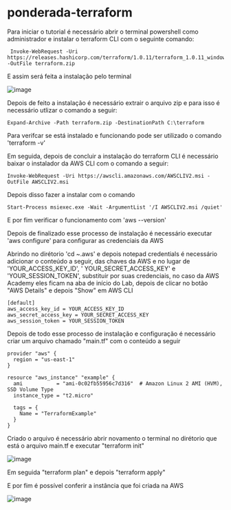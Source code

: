 # ponderada-terraform

Para iniciar o tutorial é necessário abrir o terminal powershell como administrador e instalar o terraform CLI com o seguinte comando:

```
 Invoke-WebRequest -Uri https://releases.hashicorp.com/terraform/1.0.11/terraform_1.0.11_windows_amd64.zip -OutFile terraform.zip
```

E assim será feita a instalação pelo terminal

![image](https://github.com/mariana2903/ponderada-terraform/assets/99264876/4b8f7b9e-fb9d-4329-9624-03c62245d458)

Depois de feito a instalação é necessário extrair o arquivo zip e para isso é necessário utlizar o comando a seguir:

```
Expand-Archive -Path terraform.zip -DestinationPath C:\terraform
```

Para verifcar se está instalado e funcionando pode ser utilizado o comando 'terraform -v'

Em seguida, depois de concluir a instalação do terraform CLI é necessário baixar o instalador da AWS CLI com o comando a seguir:

```
Invoke-WebRequest -Uri https://awscli.amazonaws.com/AWSCLIV2.msi -OutFile AWSCLIV2.msi
```

Depois disso fazer a instalar com o comando 

```
Start-Process msiexec.exe -Wait -ArgumentList '/I AWSCLIV2.msi /quiet'
```

E por fim verificar o funcionamento com 'aws --version'

Depois de finalizado esse processo de instalação é necessário executar 'aws configure' para configurar as credenciais da AWS

Abrindo no dirétorio 'cd ~\.aws\' e depois notepad credentials é necessário adicionar o conteúdo a seguir, das chaves da AWS e no lugar de 'YOUR_ACCESS_KEY_ID', ' YOUR_SECRET_ACCESS_KEY' e 'YOUR_SESSION_TOKEN', substituir por suas credenciais, no caso da AWS Academy eles ficam na aba de início do Lab, depois de clicar no botão "AWS Details" e depois "Show" em AWS CLI

```
[default]
aws_access_key_id = YOUR_ACCESS_KEY_ID
aws_secret_access_key = YOUR_SECRET_ACCESS_KEY
aws_session_token = YOUR_SESSION_TOKEN
```

Depois de todo esse processo de instalação e configuração é necessário criar um arquivo chamado "main.tf" com o conteúdo a seguir 

```
provider "aws" {
  region = "us-east-1"
}

resource "aws_instance" "example" {
  ami           = "ami-0c02fb55956c7d316"  # Amazon Linux 2 AMI (HVM), SSD Volume Type
  instance_type = "t2.micro"

  tags = {
    Name = "TerraformExample"
  }
}
```

Criado o arquivo é necessário abrir novamento o terminal no dirétorio que está o arquivo main.tf e executar "terraform init"

![image](https://github.com/mariana2903/ponderada-terraform/assets/99264876/87e33523-f6a2-4beb-b186-bd11789929df)

Em seguida "terraform plan" e depois "terraform apply"

E por fim é possível conferir a instância que foi criada na AWS 

![image](https://github.com/mariana2903/ponderada-terraform/assets/99264876/0c79eba1-3f54-4422-9cca-fa8cd89faee5)







